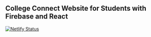 ## College Connect Website for Students with Firebase and React
[![Netlify Status](https://api.netlify.com/api/v1/badges/5d74b0ed-c3b9-4c77-8229-a54f6eb4b0f7/deploy-status)](https://app.netlify.com/sites/nervous-swirles-ee977f/deploys)
